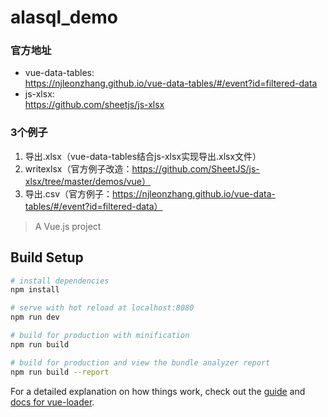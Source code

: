 # alasql_demo

### 官方地址
* vue-data-tables:  
https://njleonzhang.github.io/vue-data-tables/#/event?id=filtered-data
* js-xlsx:  
https://github.com/sheetjs/js-xlsx

### 3个例子
1. 导出.xlsx（vue-data-tables结合js-xlsx实现导出.xlsx文件）
1. writexlsx（官方例子改造：https://github.com/SheetJS/js-xlsx/tree/master/demos/vue）</router-link><br/>
1. 导出.csv（官方例子：https://njleonzhang.github.io/vue-data-tables/#/event?id=filtered-data）

> A Vue.js project

## Build Setup

``` bash
# install dependencies
npm install

# serve with hot reload at localhost:8080
npm run dev

# build for production with minification
npm run build

# build for production and view the bundle analyzer report
npm run build --report
```

For a detailed explanation on how things work, check out the [guide](http://vuejs-templates.github.io/webpack/) and [docs for vue-loader](http://vuejs.github.io/vue-loader).
